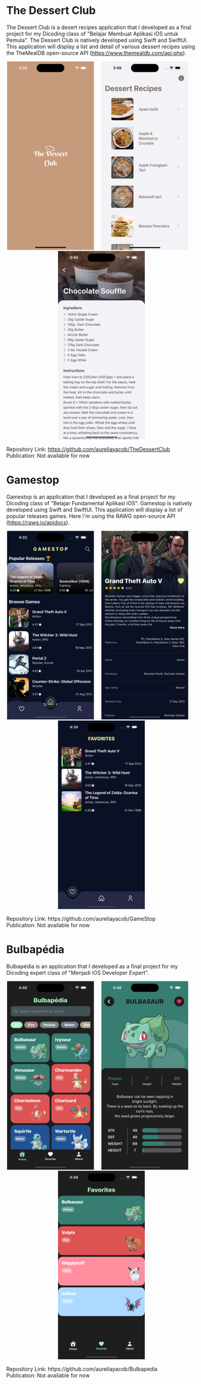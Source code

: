 # The Dessert Club
The Dessert Club is a desert recipes application that I developed as a final project for my Dicoding class of "Belajar Membuat Aplikasi iOS untuk Pemula".
The Dessert Club is natively developed using Swift and SwiftUI. This application will display a list and detail of various dessert recipes using the TheMealDB open-source API (https://www.themealdb.com/api.php).
<p align="center">
<img src="images/thedessertclub_0.png" width="230" title="">&nbsp;&nbsp;&nbsp;&nbsp;&nbsp;<img src="images/thedessertclub_1.png" width="230" title="">&nbsp;&nbsp;&nbsp;&nbsp;&nbsp;<img src="images/thedessertclub_2.png" width="230" title="">
</p>

Repository Link: https://github.com/aureliayacob/TheDessertClub <br>
Publication: Not available for now
 <br>
# Gamestop
Gamestop is an application that I developed as a final project for my Dicoding class of "Belajar Fundamental Aplikasi iOS".
Gamestop is natively developed using Swift and SwiftUI. This application will display a list of popular releases games. Here i'm using the RAWG open-source API (https://rawg.io/apidocs).
<p align="center">
<img src="images/gamestop1.png" width="230" title="">&nbsp;&nbsp;&nbsp;&nbsp;&nbsp;<img src="images/gamestop2.png" width="230" title="">&nbsp;&nbsp;&nbsp;&nbsp;&nbsp;<img src="images/gamestop3.png" width="230" title="">
</p>
Repository Link: https://github.com/aureliayacob/GameStop <br>
Publication: Not available for now
 <br>
 
# Bulbapédia
Bulbapédia is an application that I developed as a final project for my Dicoding expert class of "Menjadi iOS Developer Expert".
<p align="center">
<img src="images/bulbapedia1.png" width="230" title="">&nbsp;&nbsp;&nbsp;&nbsp;&nbsp;<img src="images/bulbapedia2.png" width="230" title="">&nbsp;&nbsp;&nbsp;&nbsp;&nbsp;<img src="images/bulbapedia3.png" width="230" title="">
</p>
Repository Link: https://github.com/aureliayacob/Bulbapedia <br>
Publication: Not available for now
